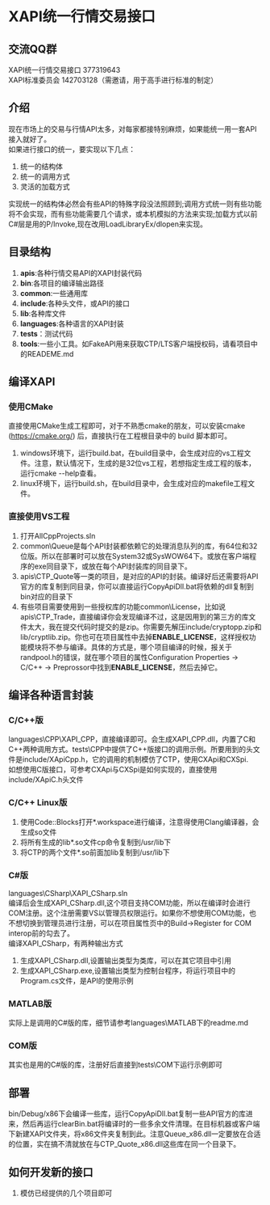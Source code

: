 # XAPI统一行情交易接口

## 交流QQ群
XAPI统一行情交易接口 377319643<br/>
XAPI标准委员会 142703128（需邀请，用于高手进行标准的制定）

## 介绍
现在市场上的交易与行情API太多，对每家都接特别麻烦，如果能统一用一套API接入就好了。<br/>
如果进行接口的统一，要实现以下几点：

1. 统一的结构体
2. 统一的调用方式
3. 灵活的加载方式

实现统一的结构体必然会有些API的特殊字段没法照顾到;调用方式统一则有些功能将不会实现，而有些功能需要几个请求，或本机模拟的方法来实现;加载方式以前C#层是用的P/Invoke,现在改用LoadLibraryEx/dlopen来实现。

## 目录结构
1. **apis**:各种行情交易API的XAPI封装代码
2. **bin**:各项目的编译输出路径
3. **common**:一些通用库
4. **include**:各种头文件，或API的接口
5. **lib**:各种库文件
6. **languages**:各种语言的XAPI封装
7. **tests**：测试代码
8. **tools**:一些小工具。如FakeAPI用来获取CTP/LTS客户端授权码，请看项目中的READEME.md

## 编译XAPI

### 使用CMake
直接使用CMake生成工程即可，对于不熟悉cmake的朋友，可以安装cmake (https://cmake.org/) 后，直接执行在工程根目录中的 build 脚本即可。
1. windows环境下，运行build.bat，在build目录中，会生成对应的vs工程文件。注意，默认情况下，生成的是32位vs工程，若想指定生成工程的版本，运行cmake --help查看。
1. linux环境下，运行build.sh，在build目录中，会生成对应的makefile工程文件。

### 直接使用VS工程
1. 打开AllCppProjects.sln
2. common\Queue是每个API封装都依赖它的处理消息队列的库，有64位和32位版。所以在部署时可以放在System32或SysWOW64下。或放在客户端程序的exe同目录下，或放在每个API封装库的同目录下。
3. apis\CTP_Quote等一类的项目，是对应的API的封装。编译好后还需要将API官方的库复制到同目录，你可以直接运行CopyApiDll.bat将依赖的dll复制到bin对应的目录下
4. 有些项目需要使用到一些授权库的功能common\License，比如说apis\CTP_Trade，直接编译你会发现编译不过，这是因用到的第三方的库文件太大，我在提交代码时提交的是zip。你需要先解压include/cryptopp.zip和lib/cryptlib.zip。你也可在项目属性中去掉**ENABLE\_LICENSE**，这样授权功能模块将不参与编译。具体的方式是，哪个项目编译的时候，报关于randpool.h的错误，就在哪个项目的属性Configuration Properties -> C/C++ -> Preprossor中找到**ENABLE\_LICENSE**，然后去掉它。

## 编译各种语言封装
### C/C++版
languages\CPP\XAPI\_CPP，直接编译即可。会生成XAPI_CPP.dll，内置了C和C++两种调用方式。tests\CPP中提供了C++版接口的调用示例。所要用到的头文件是include/XApiCpp.h，它的调用的机制模仿了CTP，使用CXApi和CXSpi.<br/>
如想使用C版接口，可参考CXApi与CXSpi是如何实现的，直接使用include/XApiC.h头文件

### C/C++ Linux版
1. 使用Code::Blocks打开*.workspace进行编译，注意得使用Clang编译器，会生成so文件
2. 将所有生成的lib*.so文件cp命令复制到/usr/lib下
3. 将CTP的两个文件\*.so前面加lib复制到/usr/lib下

### C#版
languages\CSharp\XAPI\_CSharp.sln
<br/>编译后会生成XAPI\_CSharp.dll,这个项目支持COM功能，所以在编译时会进行COM注册。这个注册需要VS以管理员权限运行。如果你不想使用COM功能，也不想切换到管理员进行注册，可以在项目属性页中的Build->Register for COM interop前的勾去了。
<br/>
编译XAPI_CSharp，有两种输出方式

1. 生成XAPI_CSharp.dll,设置输出类型为类库，可以在其它项目中引用
2. 生成XAPI_CSharp.exe,设置输出类型为控制台程序，将运行项目中的Program.cs文件，是API的使用示例

### MATLAB版
实际上是调用的C#版的库，细节请参考languages\MATLAB下的readme.md

### COM版
其实也是用的C#版的库，注册好后直接到tests\COM下运行示例即可

## 部署
bin/Debug/x86下会编译一些库，运行CopyApiDll.bat复制一些API官方的库进来，然后再运行clearBin.bat将编译时的一些多余文件清理。在目标机器或客户端下新建XAPI文件夹，将x86文件夹复制到此。注意Queue\_x86.dll一定要放在合适的位置，实在搞不清就放在与CTP\_Quote\_x86.dll这些库在同一个目录下。

## 如何开发新的接口
1. 模仿已经提供的几个项目即可
